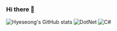 ### Hi there 👋

<!--
**flycoflyco/flycoflyco** is a ✨ _special_ ✨ repository because its `README.md` (this file) appears on your GitHub profile.

Here are some ideas to get you started:

- 🔭 I’m currently working on ...
- 🌱 I’m currently learning ...
- 👯 I’m looking to collaborate on ...
- 🤔 I’m looking for help with ...
- 💬 Ask me about ...
- 📫 How to reach me: ...
- 😄 Pronouns: ...
- ⚡ Fun fact: ...
-->

![Hyeseong's GitHub stats](https://github-readme-stats.vercel.app/api?username=flycoflyco&show_icons=true&theme=radical&bg_color=00000000)
![DotNet](https://img.shields.io/badge/dotnet-007396.svg?&style=flat-square&logo=dotnet&logoColor=white)
![C#](https://img.shields.io/badge/.NET-C%23-007396?style=flat)

